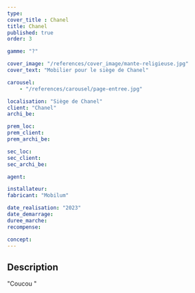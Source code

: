 ```yaml
---
type: 
cover_title : Chanel
title: Chanel
published: true
order: 3

gamme: "?"

cover_image: "/references/cover_image/mante-religieuse.jpg"
cover_text: "Mobilier pour le siège de Chanel"

carousel:
    - "/references/carousel/page-entree.jpg"

localisation: "Siège de Chanel"
client: "Chanel"
archi_be:

prem_loc:
prem_client:
prem_archi_be:

sec_loc:
sec_client:
sec_archi_be:

agent:

installateur:
fabricant: "Mobilum"

date_realisation: "2023"
date_demarrage:
duree_marche:
recompense:

concept:
---
```


## Description

"Coucou "
